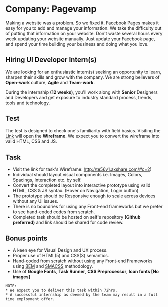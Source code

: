 # Company: Pagevamp

Making a website was a problem. So we fixed it. Facebook Pages makes it easy for you to add and manage your information. We take the difficulty out of putting that information on your website. Don't waste several hours every week updating your website manually. Just update your Facebook page, and spend your time building your business and doing what you love.


## Hiring **UI Developer** Intern(s)

We are looking for an enthusiastic intern(s) seeking an opportunity to learn, sharpen their skills and grow with the company. We are strong believers of **Open-work** culture, **Agile** and **Team-work**.

During the internship **(12 weeks)**, you'll work along with **Senior** Designers and Developers and get exposure to industry standard process, trends, tools and technology. 


## Test
The test is designed to check one's familiarity with field basics. Visiting the [Link](http://te56v1.axshare.com/#c=2) will open the **Wireframe**. We expect you to convert the wireframe into valid HTML, CSS and JS.


## Task

 * Visit the link for task's Wireframe: http://te56v1.axshare.com/#c=2)
 * Individual should layout visual components i.e. Images, Colors, Spacings, Interaction etc. by self.
 * Convert the completed layout into interactive prototype using valid HTML, CSS & JS syntax. (Hover on Navigation, Login button)
 * The prototype should be Responsive enough to scale across devices without any UI issues.
 * There is no boundries for using any Front-end frameworks but we prefer to see hand-coded codes from scratch.
 * Completed task should be hosted on self's repository **(Github preferred)** and link should be shared for code review.


## Bonus points

 * A keen eye for Visual Design and UX process.
 * Proper use of HTML(5) and CSS(3) semantics.
 * Hand-coded from scratch without using any Front-end Frameworks using [BEM](http://getbem.com/) and [SMACSS](https://smacss.com/) methodology.
 * Use of **Google Fonts**, **Task Runner**, **CSS Preprocessor**, **Icon fonts [No images]**

```
NOTE: 
* We expect you to deliver this task within 72hrs.
* A successful internship as deemed by the team may result in a full time employment offer.
```
